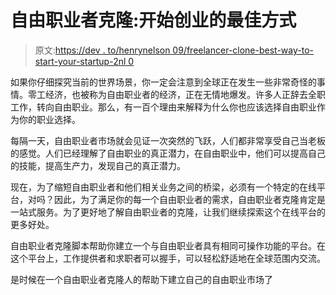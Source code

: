 # 自由职业者克隆:开始创业的最佳方式

> 原文:[https://dev . to/henrynelson 09/freelancer-clone-best-way-to-start-your-startup-2nl 0](https://dev.to/henrynelson09/freelancer-clone-best-way-to-start-your-startup-2nl0)

如果你仔细探究当前的世界场景，你一定会注意到全球正在发生一些非常奇怪的事情。零工经济，也被称为自由职业者的经济，正在无情地爆发。许多人正辞去全职工作，转向自由职业。那么，有一百个理由来解释为什么你也应该选择自由职业作为你的职业选择。

每隔一天，自由职业者市场就会见证一次突然的飞跃，人们都非常享受自己当老板的感觉。人们已经理解了自由职业的真正潜力，在自由职业中，他们可以提高自己的技能，提高生产力，发现自己的真正潜力。

现在，为了缩短自由职业者和他们相关业务之间的桥梁，必须有一个特定的在线平台，对吗？因此，为了满足你的每一个自由职业者的需求，自由职业者克隆肯定是一站式服务。为了更好地了解自由职业者的克隆，让我们继续探索这个在线平台的更多好处。

自由职业者克隆脚本帮助你建立一个与自由职业者具有相同可操作功能的平台。在这个平台上，工作提供者和求职者可以握手，可以轻松舒适地在全球范围内交流。

是时候在一个自由职业者克隆人的帮助下建立自己的自由职业市场了